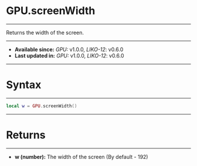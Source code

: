 # GPU.screenWidth
---

Returns the width of the screen.

---

* **Available since:** _GPU:_ v1.0.0, _LIKO-12_: v0.6.0
* **Last updated in:** _GPU:_ v1.0.0, _LIKO-12_: v0.6.0

---
# Syntax
---

```lua
local w = GPU.screenWidth()
```

---
# Returns
---

* **w (number):** The width of the screen (By default - 192)

